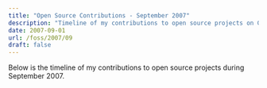```yaml
---
title: "Open Source Contributions - September 2007"
description: "Timeline of my contributions to open source projects on GitHub during September 2007."
date: 2007-09-01
url: /foss/2007/09
draft: false
---
```


Below is the timeline of my contributions to open source projects during September 2007.

